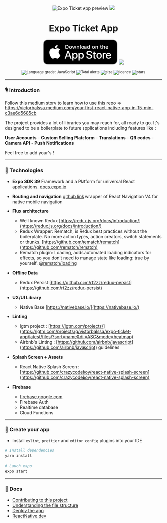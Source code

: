 
<div align="center">
  <img src="https://repository-images.githubusercontent.com/315513657/9d256300-2f59-11eb-9701-6365533ea2b0" alt="Expo Ticket App preview" width="500" />
  <img src="https://i.imgur.com/rLwjEbY.gif" height=250 />
  <p></p>
  <h1>Expo Ticket App</h1>
  <p></p>
  <p></p>
    <div>
        <a href="https://apps.apple.com/us/app/h2t/id1502288567"><img src="documentation/apple.svg" /></a>
        <a href="https://play.google.com/store/apps/details?id=club.h2t.app"><img src="https://lh3.googleusercontent.com/qF9r3ZjtgG-qyHdmjecArtKiulz1gmwL_xl9R3_fzk6igSeoN0wYbJSKEX5d_fxJRwYZJpHbqcLB3i9atl-9dOfUl9an7U43TfZ9PtQ=s0" width=138 /></a>
    </div>
    <p></p>
  <sup>

![Language grade: JavaScript](https://img.shields.io/lgtm/grade/javascript/github/victorbalssa/expo-ticket-app?style=for-the-badge)
![Total alerts](https://img.shields.io/lgtm/alerts/g/victorbalssa/expo-ticket-app?style=for-the-badge)
![size](https://img.shields.io/github/repo-size/victorbalssa/expo-ticket-app?style=for-the-badge)
![licence](https://img.shields.io/github/license/victorbalssa/expo-ticket-app?style=for-the-badge)
![stars](https://img.shields.io/github/stars/victorbalssa/expo-ticket-app?style=for-the-badge)

  </sup>
</div>


---


### 🎙 Introduction

Follow this medium story to learn how to use this repo => https://victorbalssa.medium.com/your-first-react-native-app-in-15-min-c3ae6d5685cb

The project provides a lot of libraries you may reach for, all ready to go.
It's designed to be a boilerplate to future applications including features like :

__User Accounts__ - __Custom Selling Plateform__  - __Translations__ - __QR codes__ - __Camera API__ - __Push Notifications__

Feel free to add your's !

---


### 📡 Technologies

- __Expo SDK 39__ Framework and a Platform for universal React applications.  [docs.expo.io](https://docs.expo.io/)

- __Routing and navigation__ [github link](https://github.com/aksonov/react-native-router-flux) wrapper of React Navigation V4 for native mobile navigation

- __Flux architecture__
    - Well known Redux [https://redux.js.org/docs/introduction/](https://redux.js.org/docs/introduction/)
    - Redux Wrapper: Rematch, is Redux best practices without the boilerplate. No more action types, action creators, switch statements or thunks. [https://github.com/rematch/rematch](https://github.com/rematch/rematch)
    - Rematch plugin: Loading, adds automated loading indicators for effects, so you don’t need to manage state like loading: true by yourself. [@rematch/loading](https://rematch.netlify.app/#/plugins/loading)
- __Offline Data__
    - Redux Persist [https://github.com/rt2zz/redux-persist](https://github.com/rt2zz/redux-persist)
- __UX/UI Library__
    - Native Base [https://nativebase.io/](https://nativebase.io/)
- __Linting__
    - lgtm project : [https://lgtm.com/projects/](https://lgtm.com/projects/g/victorbalssa/expo-ticket-app/latest/files/?sort=name&dir=ASC&mode=heatmap)
    - Airbnb's Linting : [https://github.com/airbnb/javascript](https://github.com/airbnb/javascript) guidelines
- __Splash Screen + Assets__
    - React Native Splash Screen : [https://github.com/crazycodeboy/react-native-splash-screen](https://github.com/crazycodeboy/react-native-splash-screen)
- __Firebase__
    - [firebase.google.com](http://firebase.google.com/)
    - Firebase Auth
    - Realtime database
    - Cloud Functions

---


### 🚀 Create your app

 - Install `eslint`, `prettier` and `editor config` plugins into your IDE

```bash
# Install dependencies
yarn install

# Lauch expo
expo start
```
----

### 📖 Docs

- [Contributing to this project](.github/CONTRIBUTING.md)
- [Understanding the file structure](documentation/file.md)
- [Deploy the app](documentation/deploy.md)
- [ReactNative.dev](https://reactnative.dev)
